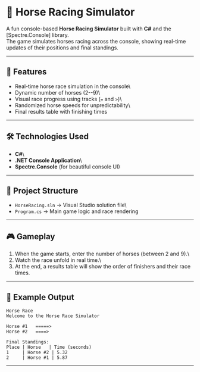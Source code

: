 # 🏇 Horse Racing Simulator

A fun console-based **Horse Racing Simulator** built with **C#** and the
[Spectre.Console] library.\
The game simulates horses racing across the console, showing real-time
updates of their positions and final standings.

------------------------------------------------------------------------

## 🚀 Features

-   Real-time horse race simulation in the console\
-   Dynamic number of horses (2--9)\
-   Visual race progress using tracks (`=` and `>`)\
-   Randomized horse speeds for unpredictability\
-   Final results table with finishing times

------------------------------------------------------------------------

## 🛠️ Technologies Used

-   **C#**\
-   **.NET Console Application**\
-   **Spectre.Console** (for beautiful console UI)

------------------------------------------------------------------------

## 📂 Project Structure

-   `HorseRacing.sln` → Visual Studio solution file\
-   `Program.cs` → Main game logic and race rendering


------------------------------------------------------------------------

## 🎮 Gameplay

1.  When the game starts, enter the number of horses (between 2 and 9).\
2.  Watch the race unfold in real time.\
3.  At the end, a results table will show the order of finishers and
    their race times.

------------------------------------------------------------------------

## 📸 Example Output

``` text
Horse Race
Welcome to the Horse Race Simulator

Horse #1   =====>
Horse #2   ====>

Final Standings:
Place | Horse   | Time (seconds)
1     | Horse #2 | 5.32
2     | Horse #1 | 5.87
```

------------------------------------------------------------------------



